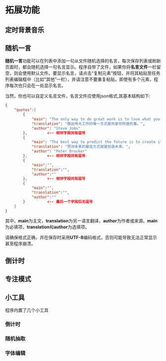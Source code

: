 # 拓展功能

## 定时背景音乐

## 随机一言

**随机一言**功能可以在列表中添加一句从文件随机选择的名言，每次保存列表或刷新页面时，都会随机选择一句名言显示。程序自带了文件，如果你将**名言文件**一栏留空，则会使用默认文件。要显示名言，请点击“复制元素”按钮，并将其粘贴至任务列表编辑框中（比如“其他”一栏），并请注意不要重复粘贴。即使有多个元素，程序每次也只会在一处显示名言。

当然，你也可以自定义名言文件，名言文件应使用json格式,其基本结构如下:

```json
{
    "quotes":[
        {
            "main": "The only way to do great work is to love what you do.",
            "translation": "做出伟大工作的唯一方式是热爱你所做的事。",
            "author": "Steve Jobs"
        },         <-- 相邻字段间有逗号
        {
            "main": "The best way to predict the future is to create it.",
            "translation": "预测未来的最佳方式就是创造未来。",
            "author": "Peter Drucker"
        },         <-- 相邻字段间有逗号
        {
            "main":"",
            "translation":"",
            "author":""
        },         <-- 相邻字段间有逗号
        {
            "main":"",
            "translation":"",
            "author":""
        }          <-- 最后一个字段后无逗号
    ]
}
```

其中，**main**为主文，**translation**为另一语言翻译，**author**为作者或来源。**main**为必填项，**translation**和**author**为选填项。

请确保格式正确，并在保存时采用**UTF-8**编码格式，否则可能导致无法正常显示甚至程序崩溃。

## 倒计时

## 专注模式

## 小工具

程序内置了几个小工具

### 倒计时

### 随机抽取

### 字体编辑
